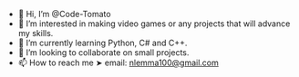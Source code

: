 - 👋 Hi, I’m @Code-Tomato
- 👀 I’m interested in making video games or any projects that will advance my skills. 
- 🌱 I’m currently learning Python, C# and C++.
- 💞️ I’m looking to collaborate on small projects.
- 📫 How to reach me ➤ email: nlemma100@gmail.com

<!---
Code-Tomato/Code-Tomato is a ✨ special ✨ repository because its `README.md` (this file) appears on your GitHub profile.
You can click the Preview link to take a look at your changes.
--->
